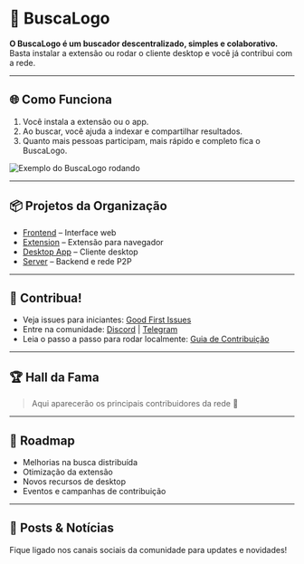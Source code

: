 # 🚀 BuscaLogo

**O BuscaLogo é um buscador descentralizado, simples e colaborativo.**  
Basta instalar a extensão ou rodar o cliente desktop e você já contribui com a rede.

---

## 🌐 Como Funciona

1. Você instala a extensão ou o app.
2. Ao buscar, você ajuda a indexar e compartilhar resultados.
3. Quanto mais pessoas participam, mais rápido e completo fica o BuscaLogo.

![Exemplo do BuscaLogo rodando](https://via.placeholder.com/600x200?text=BuscaLogo+Demo)

---

## 📦 Projetos da Organização

- [Frontend](https://github.com/buscalogo/frontend) – Interface web
- [Extension](https://github.com/buscalogo/extension) – Extensão para navegador
- [Desktop App](https://github.com/buscalogo/desktop-app) – Cliente desktop
- [Server](https://github.com/buscalogo/server) – Backend e rede P2P

---

## 🤝 Contribua!

- Veja issues para iniciantes: [Good First Issues](https://github.com/buscalogo/issues?q=is%3Aissue+is%3Aopen+label%3A%22good+first+issue%22)
- Entre na comunidade: [Discord](#) | [Telegram](#)  
- Leia o passo a passo para rodar localmente: [Guia de Contribuição](https://github.com/buscalogo/frontend/blob/main/CONTRIBUTING.md)

---

## 🏆 Hall da Fama

> Aqui aparecerão os principais contribuidores da rede 👏

---

## 🔮 Roadmap

- Melhorias na busca distribuída
- Otimização da extensão
- Novos recursos de desktop
- Eventos e campanhas de contribuição

---

## 📢 Posts & Notícias

Fique ligado nos canais sociais da comunidade para updates e novidades!
